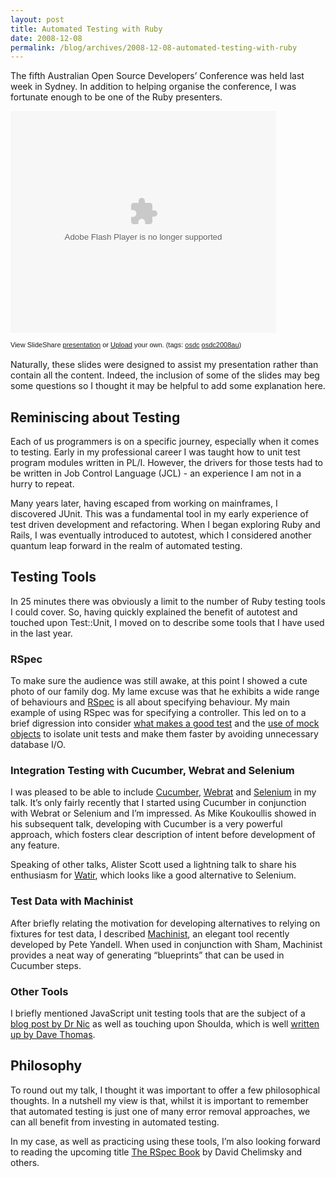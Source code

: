 ```yaml
---
layout: post
title: Automated Testing with Ruby
date: 2008-12-08
permalink: /blog/archives/2008-12-08-automated-testing-with-ruby
---
```


The fifth Australian Open Source Developers’ Conference was held last
week in Sydney. In addition to helping organise the conference, I was
fortunate enough to be one of the Ruby presenters.

<div style="width:425px;text-align:left" id="__ss_816258">
<object style="margin:0px" width="425" height="355">

<param name="movie" value="http://static.slideshare.net/swf/ssplayer2.swf?doc=automated-testing-with-ruby-1228363625991723-8&stripped_title=automated-testing-with-ruby-presentation" /><param name="allowFullScreen" value="true"/><param name="allowScriptAccess" value="always"/><embed src="http://static.slideshare.net/swf/ssplayer2.swf?doc=automated-testing-with-ruby-1228363625991723-8&stripped_title=automated-testing-with-ruby-presentation" type="application/x-shockwave-flash" allowscriptaccess="always" allowfullscreen="true" width="425" height="355"></embed></object>

<div style="font-size:11px;font-family:tahoma,arial;height:26px;padding-top:2px;">

View SlideShare
<a style="text-decoration:underline;" href="http://www.slideshare.net/keithpitty/automated-testing-with-ruby-presentation?type=powerpoint" title="View Automated Testing with Ruby on SlideShare">presentation</a>
or
<a style="text-decoration:underline;" href="http://www.slideshare.net/upload?type=powerpoint">Upload</a>
your own. (tags:
<a style="text-decoration:underline;" href="http://slideshare.net/tag/osdc">osdc</a>
<a style="text-decoration:underline;" href="http://slideshare.net/tag/osdc2008au">osdc2008au</a>)

</div>
</div>

Naturally, these slides were designed to assist my presentation rather
than contain all the content. Indeed, the inclusion of some of the
slides may beg some questions so I thought it may be helpful to add some
explanation here.

## Reminiscing about Testing

Each of us programmers is on a specific journey, especially when it
comes to testing. Early in my professional career I was taught how to
unit test program modules written in PL/I. However, the drivers for
those tests had to be written in Job Control Language (JCL) - an
experience I am not in a hurry to repeat.

Many years later, having escaped from working on mainframes, I
discovered JUnit. This was a fundamental tool in my early experience of
test driven development and refactoring. When I began exploring Ruby and
Rails, I was eventually introduced to autotest, which I considered
another quantum leap forward in the realm of automated testing.

## Testing Tools

In 25 minutes there was obviously a limit to the number of Ruby testing
tools I could cover. So, having quickly explained the benefit of
autotest and touched upon Test::Unit, I moved on to describe some tools
that I have used in the last year.

### RSpec

To make sure the audience was still awake, at this point I showed a cute
photo of our family dog. My lame excuse was that he exhibits a wide
range of behaviours and [RSpec](http://rspec.info) is all about
specifying behaviour. My main example of using RSpec was for specifying
a controller. This led on to a brief digression into consider [what
makes a good
test](http://www.infoq.com/news/2008/10/qualities_good_test) and the
[use of mock
objects](http://rubyhoedown2008.confreaks.com/02-joe-obrien-and-jim-weirich-mock-dialogue.html)
to isolate unit tests and make them faster by avoiding unnecessary
database I/O.

### Integration Testing with Cucumber, Webrat and Selenium

I was pleased to be able to include
[Cucumber](http://github.com/aslakhellesoy/cucumber),
[Webrat](http://github.com/brynary/webrat) and
[Selenium](http://github.com/aslakhellesoy/cucumber/wikis/setting-up-selenium)
in my talk. It’s only fairly recently that I started using Cucumber in
conjunction with Webrat or Selenium and I’m impressed. As Mike
Koukoullis showed in his subsequent talk, developing with Cucumber is a
very powerful approach, which fosters clear description of intent before
development of any feature.

Speaking of other talks, Alister Scott used a lightning talk to share
his enthusiasm for [Watir](http://wtr.rubyforge.org/), which looks like
a good alternative to Selenium.

### Test Data with Machinist

After briefly relating the motivation for developing alternatives to
relying on fixtures for test data, I described
[Machinist](http://github.com/notahat/machinist), an elegant tool
recently developed by Pete Yandell. When used in conjunction with Sham,
Machinist provides a neat way of generating “blueprints” that can be
used in Cucumber steps.

### Other Tools

I briefly mentioned JavaScript unit testing tools that are the subject
of a [blog post by Dr
Nic](http://drnicwilliams.com/2008/01/04/autotesting-javascript-in-rails/)
as well as touching upon Shoulda, which is well [written up by Dave
Thomas](http://pragdave.blogs.pragprog.com/pragdave/2008/04/shoulda-used-th.html).

## Philosophy

To round out my talk, I thought it was important to offer a few
philosophical thoughts. In a nutshell my view is that, whilst it is
important to remember that automated testing is just one of many error
removal approaches, we can all benefit from investing in automated
testing.

In my case, as well as practicing using these tools, I’m also looking
forward to reading the upcoming title [The RSpec
Book](http://pragprog.com/titles/achbd/the-rspec-book) by David
Chelimsky and others.
